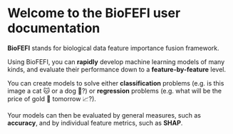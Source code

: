 # Welcome to the BioFEFI user documentation

**BioFEFI** stands for biological data feature importance fusion framework.

Using BioFEFI, you can **rapidly** develop machine learning models of many kinds, and evaluate their performance
down to a **feature-by-feature** level.

You can create models to solve either **classification** problems (e.g. is this image a cat 🐱 or a dog 🐶?)
or **regression** problems (e.g. what will be the price of gold 🏅 tomorrow 📈?).

Your models can then be evaluated by general measures, such as **accuracy**, and by individual feature metrics,
such as **SHAP**.